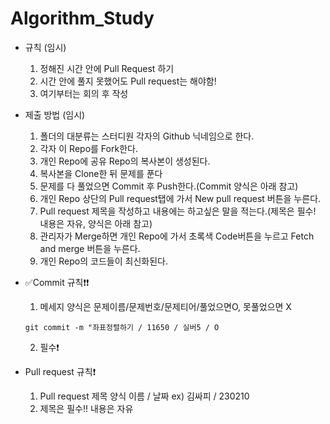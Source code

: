 # Algorithm_Study

 * 규칙 (임시)

   1. 정해진 시간 안에 Pull Request 하기
   2. 시간 안에 풀지 못했어도 Pull request는 해야함!
   3. 여기부터는 회의 후 작성

 * 제출 방법 (임시)

   1. 폴더의 대분류는 스터디원 각자의 Github 닉네임으로 한다.
   2. 각자 이 Repo를 Fork한다.
   3. 개인 Repo에 공유 Repo의 복사본이 생성된다.
   4. 복사본을 Clone한 뒤 문제를 푼다
   5. 문제를 다 풀었으면 Commit 후 Push한다.(Commit 양식은 아래 참고)
   6. 개인 Repo 상단의 Pull request탭에 가서 New pull request 버튼을 누른다.
   7. Pull request 제목을 작성하고 내용에는 하고싶은 말을 적는다.(제목은 필수! 내용은 자유, 양식은 아래 참고)
   8. 관리자가 Merge하면 개인 Repo에 가서 초록색 Code버튼을 누르고 Fetch and merge 버튼을 누른다.
   9. 개인 Repo의 코드들이 최신화된다.

 * :white_check_mark:Commit 규칙:exclamation::exclamation:

   1. 메세지 양식은 문제이름/문제번호/문제티어/풀었으면O, 못풀었으면 X

   ```git commit -m "좌표정렬하기 / 11650 / 실버5 / O```
  
   2. 필수:exclamation:

 * Pull request 규칙:exclamation:
   1. Pull request 제목 양식
      이름 / 날짜 ex) 김싸피 / 230210
   2. 제목은 필수!! 내용은 자유
